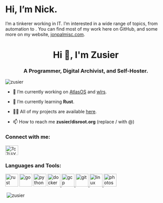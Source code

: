 # Hi, I’m Nick.

I’m a tinkerer working in IT. I’m interested in a wide range of topics, from automation to . You
can find most of my work here on GitHub, and some more on my website,
[jonpalmisc.com](https://jonpalmisc.com).

<h1 align="center">Hi 👋, I'm Zusier</h1>
<h3 align="center">A Programmer, Digital Archivist, and Self-Hoster.</h3>

<p align="left"> <img src="https://komarev.com/ghpvc/?username=zusier&label=Profile%20views&color=0e75b6&style=flat" alt="zusier" /> </p>

<!-- <p align="left"> <a href="https://github.com/ryo-ma/github-profile-trophy"><img src="https://github-profile-trophy.vercel.app/?username=zusier" alt="zusier" /></a> </p> -->

- 🔭 I’m currently working on [AtlasOS](https://github.com/Atlas-OS/Atlas) and [wlrs](https://github.com/zusier/wlrs).

- 🌱 I’m currently learning **Rust**.

- 👨‍💻 All of my projects are available [here](https://github.com/Zusier?tab=repositories).

- 📫 How to reach me **zusier/disroot.org** (replace / with @)

<h3 align="left">Connect with me:</h3>
<p align="left">
<a href="Zusier#5691" target="blank"><img align="center" src="https://cdn.jsdelivr.net/npm/simple-icons@3.0.1/icons/discord.svg" alt="7c7UjYENza" height="30" width="40" /></a>
</p>

<h3 align="left">Languages and Tools:</h3>
<p align="left"> 
<a href="https://www.rust-lang.org/" target="_blank"> <img src="https://www.rust-lang.org/static/images/favicon.svg" alt="rust" width="40" height="40"/></a>
<a href="https://go.dev/" target="_blank"> <img src="https://cdn.jsdelivr.net/gh/devicons/devicon/icons/go/go-original.svg" alt="go" width="40" height="40"/></a>
<a href="https://www.python.org" target="_blank"> <img src="https://cdn.jsdelivr.net/gh/devicons/devicon/icons/python/python-original.svg" alt="python" width="40" height="40"/></a>
<a href="https://www.docker.com/" target="_blank"> <img src="https://cdn.jsdelivr.net/gh/devicons/devicon/icons/docker/docker-plain.svg" alt="docker" width="40" height="40"/> </a> 
<a href="https://cloud.google.com" target="_blank"> <img src="https://www.vectorlogo.zone/logos/google_cloud/google_cloud-icon.svg" alt="gcp" width="40" height="40"/> </a> 
<a href="https://git-scm.com/" target="_blank"> <img src="https://www.vectorlogo.zone/logos/git-scm/git-scm-icon.svg" alt="git" width="40" height="40"/> </a> 
<a href="https://www.linux.org/" target="_blank"> <img src="https://cdn.jsdelivr.net/gh/devicons/devicon/icons/linux/linux-original.svg" alt="linux" width="40" height="40"/> </a> <a href="https://www.photoshop.com/en" target="_blank"> <img src="https://cdn.jsdelivr.net/gh/devicons/devicon/icons/photoshop/photoshop-line.svg" alt="photoshop" width="40" height="40"/> </a> 
</p>

<p>&nbsp;<img align="center" src="https://github-readme-stats.vercel.app/api?username=zusier&show_icons=true&locale=en" alt="zusier" /></p>
